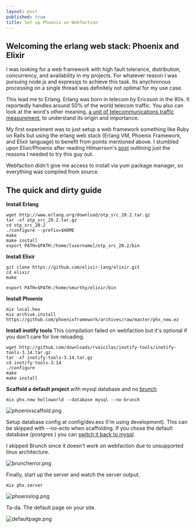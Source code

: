 ```yaml
---
layout: post
published: true
title: Set up Phoenix on Webfaction
---
```

## Welcoming the erlang web stack: Phoenix and Elixir

I was looking for a web framework with high fault tolerance, distribution, concurrency, and availability in my projects. For whatever reason I was pursuing node.js and expressjs to achieve this task. Its anychronous processing on a single thread was definitely not optimal for my use case. 

This lead me to Erlang. Erlang was born in telecom by Ericsson in the 80s. It reportedly handles around 50% of the world telecom traffic. You also can look at the word's other meaning, [a unit of telecommunications traffic measurement](http://www.erlang.com/whatis.html#erlang), to understand its origin and importance.

My first experiment was to just setup a web framework something like Ruby on Rails but using the erlang web stack (Erlang VM, Phoenix Framework, and Elixir language) to benefit from points mentioned above. I stumbled upon Elixir/Phoenix after reading Hilmarrson's [post](https://14islands.com/blog/2016/08/16/phoenix-framework/) outlining just the reasons I needed to try this guy out.

Webfaction didn't give me access to install via yum package manager, so everything was compiled from source. 

## The quick and dirty guide

**Install Erlang**
```
wget http://www.erlang.org/download/otp_src_20.2.tar.gz
tar -xf otp_src_20.2.tar.gz
cd otp_src_20.2
./configure --prefix=$HOME
make
make install
export PATH=$PATH:/home/[username]/otp_src_20.2/bin
```
**Install Elixir**
```
git clone https://github.com/elixir-lang/elixir.git
cd elixir
make 

export PATH=$PATH:/home/smurthy/elixir/bin
```
**Install Phoenix**
```
mix local.hex
mix archive.install https://github.com/phoenixframework/archives/raw/master/phx_new.ez
```

**Install inotify tools** 
This compilation failed on webfaction but it's optional if you don't care for live reloading.

```
wget http://github.com/downloads/rvoicilas/inotify-tools/inotify-tools-3.14.tar.gz
tar -xf inotify-tools-3.14.tar.gz
cd inotify-tools-3.14
./configure 
make 
make install
```

**Scaffold a default project** with mysql database and no [brunch](http://brunch.io/)

```
mix phx.new helloworld --database mysql --no-brunch 
```
![phoenixscaffold.png]({{site.baseurl}}/img/phoenixscaffold.png)

Setup database config at config/dev.exs (I'm using development). This can be skipped with --no-ecto when scaffolding. If you chose the default database (postgres ) you can [switch it back to mysql](https://phoenixframework.readme.io/docs/using-mysql).

I skipped Brunch since it doesn't work on webfaction due to unsupported linux architecture.

![bruncherror.png]({{site.baseurl}}/img/bruncherror.png)

Finally, start up the server and watch the server output.
```
mix phx.server
```
![phoenixlog.png]({{site.baseurl}}/img/phoenixlog.png)


Ta-da. The default page on your site.

![defaultpage.png]({{site.baseurl}}/img/defaultpage.png)
